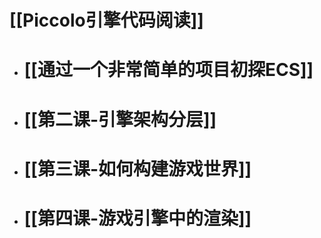 # [[Piccolo引擎代码阅读]]
- # [[通过一个非常简单的项目初探ECS]]
- # [[第二课-引擎架构分层]]
- # [[第三课-如何构建游戏世界]]
- # [[第四课-游戏引擎中的渲染]]